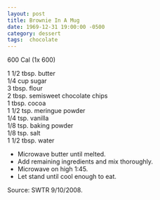 ```yaml
---
layout: post
title: Brownie In A Mug
date: 1969-12-31 19:00:00 -0500
category: dessert
tags:  chocolate
---
```

600 Cal (1x 600)

1 1/2 tbsp. butter  
1/4 cup sugar  
3 tbsp. flour  
2 tbsp. semisweet chocolate chips  
1 tbsp. cocoa  
1 1/2 tsp. meringue powder  
1/4 tsp. vanilla  
1/8 tsp. baking powder  
1/8 tsp. salt  
1 1/2 tbsp. water  

* Microwave butter until melted.
* Add remaining ingredients and mix thoroughly.
* Microwave on high 1:45.
* Let stand until cool enough to eat.

Source: SWTR 9/10/2008.  
